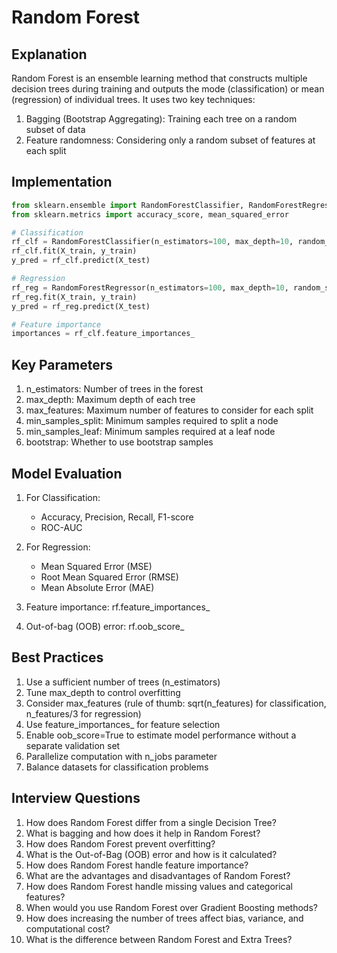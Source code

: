 # Random Forest

## Explanation
Random Forest is an ensemble learning method that constructs multiple decision trees during training and outputs the mode (classification) or mean (regression) of individual trees. It uses two key techniques:
1. Bagging (Bootstrap Aggregating): Training each tree on a random subset of data
2. Feature randomness: Considering only a random subset of features at each split

## Implementation
```python
from sklearn.ensemble import RandomForestClassifier, RandomForestRegressor
from sklearn.metrics import accuracy_score, mean_squared_error

# Classification
rf_clf = RandomForestClassifier(n_estimators=100, max_depth=10, random_state=42)
rf_clf.fit(X_train, y_train)
y_pred = rf_clf.predict(X_test)

# Regression
rf_reg = RandomForestRegressor(n_estimators=100, max_depth=10, random_state=42)
rf_reg.fit(X_train, y_train)
y_pred = rf_reg.predict(X_test)

# Feature importance
importances = rf_clf.feature_importances_
```

## Key Parameters
1. n_estimators: Number of trees in the forest
2. max_depth: Maximum depth of each tree
3. max_features: Maximum number of features to consider for each split
4. min_samples_split: Minimum samples required to split a node
5. min_samples_leaf: Minimum samples required at a leaf node
6. bootstrap: Whether to use bootstrap samples

## Model Evaluation
1. For Classification:
   - Accuracy, Precision, Recall, F1-score
   - ROC-AUC

2. For Regression:
   - Mean Squared Error (MSE)
   - Root Mean Squared Error (RMSE)
   - Mean Absolute Error (MAE)

3. Feature importance: rf.feature_importances_
4. Out-of-bag (OOB) error: rf.oob_score_

## Best Practices
1. Use a sufficient number of trees (n_estimators)
2. Tune max_depth to control overfitting
3. Consider max_features (rule of thumb: sqrt(n_features) for classification, n_features/3 for regression)
4. Use feature_importances_ for feature selection
5. Enable oob_score=True to estimate model performance without a separate validation set
6. Parallelize computation with n_jobs parameter
7. Balance datasets for classification problems

## Interview Questions
1. How does Random Forest differ from a single Decision Tree?
2. What is bagging and how does it help in Random Forest?
3. How does Random Forest prevent overfitting?
4. What is the Out-of-Bag (OOB) error and how is it calculated?
5. How does Random Forest handle feature importance?
6. What are the advantages and disadvantages of Random Forest?
7. How does Random Forest handle missing values and categorical features?
8. When would you use Random Forest over Gradient Boosting methods?
9. How does increasing the number of trees affect bias, variance, and computational cost?
10. What is the difference between Random Forest and Extra Trees?